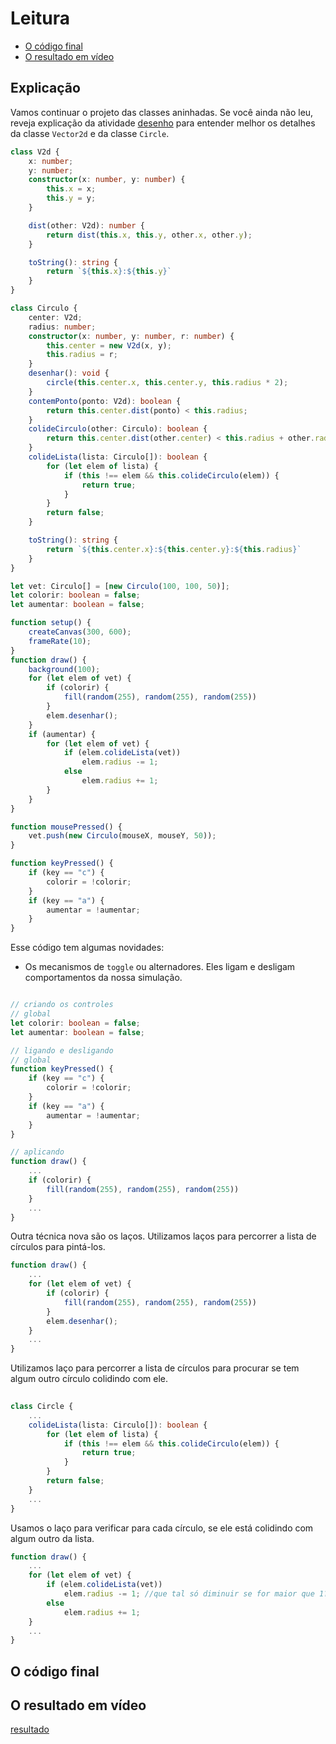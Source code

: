 # Leitura

<!-- toc -->
- [O código final](#o-código-final)
- [O resultado em vídeo](#o-resultado-em-vídeo)
<!-- toc -->

## Explicação

Vamos continuar o projeto das classes aninhadas. Se você ainda não leu, reveja explicação da atividade [desenho](vector2d-circulo-leitura.md) para entender melhor os detalhes da classe `Vector2d` e da classe `Circle`.

```ts
class V2d {
    x: number;
    y: number;
    constructor(x: number, y: number) {
        this.x = x;
        this.y = y;
    }

    dist(other: V2d): number {
        return dist(this.x, this.y, other.x, other.y);
    }

    toString(): string {
        return `${this.x}:${this.y}`
    }
}

class Circulo {
    center: V2d;
    radius: number;
    constructor(x: number, y: number, r: number) {
        this.center = new V2d(x, y);
        this.radius = r;
    }
    desenhar(): void {
        circle(this.center.x, this.center.y, this.radius * 2);
    }
    contemPonto(ponto: V2d): boolean {
        return this.center.dist(ponto) < this.radius;
    }
    colideCirculo(other: Circulo): boolean {
        return this.center.dist(other.center) < this.radius + other.radius;
    }
    colideLista(lista: Circulo[]): boolean {
        for (let elem of lista) {
            if (this !== elem && this.colideCirculo(elem)) {
                return true;
            }
        }
        return false;
    }

    toString(): string {
        return `${this.center.x}:${this.center.y}:${this.radius}`
    }
}

let vet: Circulo[] = [new Circulo(100, 100, 50)];
let colorir: boolean = false;
let aumentar: boolean = false;

function setup() {
    createCanvas(300, 600);
    frameRate(10);
}
function draw() {
    background(100);
    for (let elem of vet) {
        if (colorir) {
            fill(random(255), random(255), random(255))
        }
        elem.desenhar();
    }
    if (aumentar) {
        for (let elem of vet) {
            if (elem.colideLista(vet))
                elem.radius -= 1;
            else
                elem.radius += 1;
        }
    }
}

function mousePressed() {
    vet.push(new Circulo(mouseX, mouseY, 50));
}

function keyPressed() {
    if (key == "c") {
        colorir = !colorir;
    }
    if (key == "a") {
        aumentar = !aumentar;
    }
}
```

Esse código tem algumas novidades:

- Os mecanismos de `toggle` ou alternadores. Eles ligam e desligam comportamentos da nossa simulação.

```ts

// criando os controles
// global
let colorir: boolean = false;
let aumentar: boolean = false;

// ligando e desligando
// global
function keyPressed() {
    if (key == "c") {
        colorir = !colorir;
    }
    if (key == "a") {
        aumentar = !aumentar;
    }
}

// aplicando
function draw() {
    ...
    if (colorir) {
        fill(random(255), random(255), random(255))
    }
    ...
}
```

Outra técnica nova são os laços. Utilizamos laços para percorrer a lista de círculos para pintá-los.

```ts
function draw() {
    ...
    for (let elem of vet) {
        if (colorir) {
            fill(random(255), random(255), random(255))
        }
        elem.desenhar();
    }
    ...
}
```

Utilizamos laço para percorrer a lista de círculos para procurar se tem algum outro círculo colidindo com ele.

```ts
    
class Circle {
    ...
    colideLista(lista: Circulo[]): boolean {
        for (let elem of lista) {
            if (this !== elem && this.colideCirculo(elem)) {
                return true;
            }
        }
        return false;
    }
    ...
}
```

Usamos o laço para verificar para cada círculo, se ele está colidindo com algum outro da lista.

```ts
function draw() {
    ...
    for (let elem of vet) {
        if (elem.colideLista(vet))
            elem.radius -= 1; //que tal só diminuir se for maior que 1??
        else
            elem.radius += 1;
    }
    ...
}
```

## O código final



## O resultado em vídeo

[resultado](https://user-images.githubusercontent.com/4747652/266102022-e62d1519-9651-4435-8be6-0525a7b7fac7.mp4)
